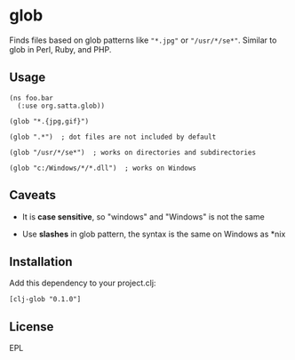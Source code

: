 # glob

Finds files based on glob patterns like `"*.jpg"` or `"/usr/*/se*"`. Similar to glob in Perl, Ruby, and PHP.

## Usage

    (ns foo.bar
      (:use org.satta.glob))

    (glob "*.{jpg,gif}")

    (glob ".*")  ; dot files are not included by default

    (glob "/usr/*/se*")  ; works on directories and subdirectories

    (glob "c:/Windows/*/*.dll")  ; works on Windows

## Caveats

*    It is __case sensitive__, so "windows" and "Windows" is not the same

*    Use __slashes__ in glob pattern, the syntax is the same on Windows as *nix

## Installation

Add this dependency to your project.clj:

    [clj-glob "0.1.0"]

## License

EPL
